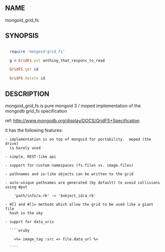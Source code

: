 NAME
----
  mongoid_grid_fs

SYNOPSIS
--------

  ````ruby

    require 'mongoid-grid_fs'

    g = GridFs.put anthing_that_respons_to_read

    GridFS.get id

    GridFS.delete id


  ````

DESCRIPTION
-----------
  mongoid_grid_fs is pure mongoid 3  / moped implementation of the mongodb
  grid_fs specification

   ref: http://www.mongodb.org/display/DOCS/GridFS+Specification

   it has the following features:

    - implementation is on top of mongoid for portability.  moped (the drive)
      is barely used

    - simple, REST-like api

    - support for custom namespaces (fs.files vs. image.files)

    - pathnames and io-like objects can be written to the grid

    - auto-unique pathnames are generated (by default) to avoid collisions using #put

        'path/info/a.rb' -> '$object_id/a.rb'

    - #[] and #[]= methods which allow the grid to be used like a giant file
      hash in the sky

    - supprt for data_uris

      ````eruby

        <%= image_tag :src => file.data_url %>

      ````

